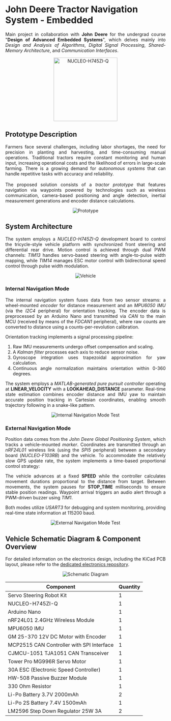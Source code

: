 # John Deere Tractor Navigation System - Embedded

<p align="justify">Main project in collaboration with <b>John Deere</b> for the undergrad course "<b>Design of Advanced Embedded Systems</b>", which delves mainly into <i>Design and Analysis of Algorithms</i>, <i>Digital Signal Processing</i>, <i>Shared-Memory Architecture</i>, and <i>Communication Interfaces</i>.</p>

<p align="center">
  <img src="https://github.com/user-attachments/assets/ba551d48-1bdb-434d-bece-047efd1e78cd" alt = "NUCLEO-H745ZI-Q" width="200" height="200"/>
</p>

## Prototype Description

<p align="justify">Farmers face several challenges, including labor shortages, the need for precision in planting and harvesting, and time-consuming manual operations. Traditional tractors require constant monitoring and human input, increasing operational costs and the likelihood of errors in large-scale farming. There is a growing demand for <i>autonomous systems</i> that can handle repetitive tasks with accuracy and reliability.<br>&nbsp;<br>The proposed solution consists of a <i>tractor prototype</i> that features navigation via waypoints powered by technologies such as wireless communication, camera-based positioning and angle detection, inertial measurement generations and encoder distance calculations.</p>

<p align="center">
  <img src="https://github.com/user-attachments/assets/1b476210-97d0-48a6-9460-5cdd5ff1afbb" alt = "Prototype"/>
</p>

## System Architecture

<p align="justify">The system employs a <i>NUCLEO-H745ZI-Q</i> development board to control the tricycle-style vehicle platform with synchronized front steering and differential rear drive. Motion control is achieved through dual PWM channels: <i>TIM13</i> handles servo-based steering with angle-to-pulse width mapping, while <i>TIM14</i> manages ESC motor control with bidirectional speed control through pulse width modulation.</p>

<p align="center">
  <img src="https://github.com/user-attachments/assets/d0c4bedb-3c1d-49ac-880f-9bfe21f4aac4" alt = "Vehicle"/>
</p>

### Internal Navigation Mode

<p align="justify">The internal navigation system fuses data from two sensor streams: a wheel-mounted <i>encoder</i> for distance measurement and an <i>MPU6050 IMU</i> (via the <i>I2C4</i> peripheral) for orientation tracking. The encoder data is preprocessed by an Arduino Nano and transmitted via <i>CAN</i> to the main MCU (received by means of the <i>FDCAN1</i> peripheral), where raw counts are converted to distance using a counts-per-revolution calibration.</p>

<p align="justify">Orientation tracking implements a signal processing pipeline:</p>

<ol align="justify">
  <li>Raw IMU measurements undergo offset compensation and scaling.</li>
  <li>A <i>Kalman filter</i> processes each axis to reduce sensor noise.</li>
  <li>Gyroscope integration uses trapezoidal approximation for yaw calculation.</li>
  <li>Continuous angle normalization maintains orientation within 0-360 degrees.</li>
</ol>

<p align="justify">The system employs a <i>MATLAB-generated pure pursuit controller</i> operating at <b>LINEAR_VELOCITY</b> with a <b>LOOKAHEAD_DISTANCE</b> parameter. Real-time state estimation combines encoder distance and IMU yaw to maintain accurate position tracking in Cartesian coordinates, enabling smooth trajectory following in a snake-like pattern.</p>

<p align="center">
  <img src="https://github.com/user-attachments/assets/6027e72e-6981-4a71-afb9-62f8e4f565f3" alt = "Internal Navigation Mode Test"/>
</p>

### External Navigation Mode

<p align="justify">Position data comes from the <i>John Deere Global Positioning System</i>, which tracks a vehicle-mounted <i>marker</i>. Coordinates are transmitted through an <i>nRF24L01</i> wireless link (using the <i>SPI5</i> peripheral) between a secondary board (<i>NUCLEO-F103RB</i>) and the vehicle. To accommodate the relatively slow GPS update rate, the system implements a time-based proportional control strategy:</p>

<p align="justify">The vehicle advances at a fixed <b>SPEED</b> while the controller calculates movement durations proportional to the distance from target. Between movements, the system pauses for <b>STOP_TIME</b> milliseconds to ensure stable position readings. Waypoint arrival triggers an audio alert through a PWM-driven buzzer using <i>TIM1</i>.</p>

<p align="justify">Both modes utilize <i>USART3</i> for debugging and system monitoring, providing real-time state information at 115200 baud.</p>

<p align="center">
  <img src="https://github.com/user-attachments/assets/52570b92-e074-4024-b223-eaa62c346fd2" alt = "External Navigation Mode Test"/>
</p>

## Vehicle Schematic Diagram & Component Overview

<p align="justify">
  For detailed information on the electronics design, including the KiCad PCB layout, please refer to the 
  <a href="https://github.com/CEJ2-Robotics/JO1_Electronics">dedicated electronics repository</a>.
</p>

<p align="center">
  <img src="https://github.com/user-attachments/assets/9b74195b-1172-42a1-ba46-7cc85f1335c5" alt = "Schematic Diagram"/>
</p>

| Component                                    | Quantity      |
| ---------------------------------------------| ------------- |
| Servo Steering Robot Kit                     | 1             |
| NUCLEO-H745ZI-Q                              | 1             |
| Arduino Nano                                 | 1             |
| nRF24L01 2.4GHz Wireless Module              | 1             |
| MPU6050 IMU                                  | 1             |
| GM 25-370 12V DC Motor with Encoder          | 1             |
| MCP2515 CAN Controller with SPI Interface    | 1             |
| CJMCU-1051 TJA1051 CAN Transceiver           | 1             |
| Tower Pro MG996R Servo Motor                 | 1             |
| 30A ESC (Electronic Speed Controller)        | 1             |
| HW-508 Passive Buzzer Module                 | 1             |
| 330 Ohm Resistor                             | 1             |
| Li-Po Battery 3.7V 2000mAh                   | 2             |
| Li-Po 2S Battery 7.4V 1500mAh                | 1             |
| LM2596 Step Down Regulator 25W 3A            | 2             |
